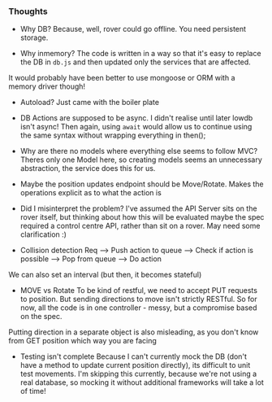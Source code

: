 ### Thoughts

- Why DB?
Because, well, rover could go offline. You need persistent storage.

- Why inmemory?
The code is written in a way so that it's easy to replace the DB in `db.js`
and then updated only the services that are affected.

It would probably have been better to use mongoose or ORM with a memory driver though!

- Autoload?
Just came with the boiler plate

- DB Actions are supposed to be async.
I didn't realise until later lowdb isn't async! Then again, using `await` would allow us
to continue using the same syntax without wrapping everything in then();

- Why are there no models where everything else seems to follow MVC?
Theres only one Model here, so creating models seems an unnecessary abstraction, the service
does this for us.

- Maybe the position updates endpoint should be Move/Rotate.
Makes the operations explicit as to what the action is

- Did I misinterpret the problem?
I've assumed the API Server sits on the rover itself, but thinking about how this will be evaluated
maybe the spec required a control centre API, rather than sit on a rover. May need some clarification :)

- Collision detection
Req --> Push action to queue --> Check if action is possible --> Pop from queue --> Do action

We can also set an interval (but then, it becomes stateful)

- MOVE vs Rotate
To be kind of restful, we need to accept PUT requests to position. But sending directions to move isn't strictly
RESTful. So for now, all the code is in one controller - messy, but a compromise based on the spec.

Putting direction in a separate object is also misleading, as you don't know from GET position which way you are facing

- Testing isn't complete
Because I can't currently mock the DB (don't have a method to update current position directly), its difficult to unit
test movements. I'm skipping this currently, because we're not using a real database, so mocking it without additional
frameworks will take a lot of time!
